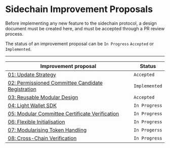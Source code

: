 # Sidechain Improvement Proposals

Before implementing any new feature to the sidechain protocol, a design document must be created here,
and must be accepted through a PR review process.

The status of an improvement proposal can be `In Progress` `Accepted` or `Implemented`.

--------------------------------------------------------------------------------------------------------------------------
| Improvement proposal                                                                                   | Status        |
|--------------------------------------------------------------------------------------------------------|---------------|
| [01: Update Strategy](./SIPs/01-UpdateStrategy.md)                                                     | `Accepted`    |
| [02: Permissioned Committee Candidate Registration](./SIPs/02-PermissionedCandidates.md)               | `Implemented` |
| [03: Reusable Modular Design](./SIPs/03-ReusableModularDesign.md)                                      | `Accepted`    |
| [04: Light Wallet SDK](./SIPs/04-LightWalletSDK.md)                                                    | `In Progress` |
| [05: Modular Committee Certificate Verification](./SIPs/05-ModularCommitteeCertificateVerification.md) | `In Progress` |
| [06: Flexible Initialisation](./SIPs/06-FlexibleInitialisation.md)                                     | `In Progress` |
| [07: Modularising Token Handling](./SIPs/07-ModularisingTokenHandling.md)                              | `In Progerss` |
| [08: Cross-Chain Verification](./SIPs/08-CrossChainVerification.md)                                    | `In Progress` |
